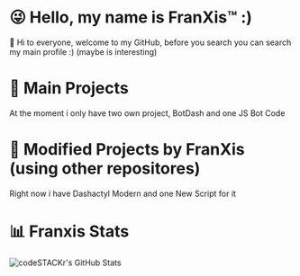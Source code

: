 # 😜 Hello, my name is FranXis™️ :)

🥳 Hi to everyone, welcome to my GitHub, before you search you can search my main profile :) (maybe is interesting)

# 💠 Main Projects

At the moment i only have two own project, BotDash and one JS Bot Code

# 🔰 Modified Projects by FranXis (using other repositores)

Right now i have Dashactyl Modern and one New Script for it

# 📊 Franxis Stats

  <img align="left" alt="codeSTACKr's GitHub Stats" src="https://github-readme-stats.codestackr.vercel.app/api?username=FranXiss&show_icons=true&hide_border=true" />

